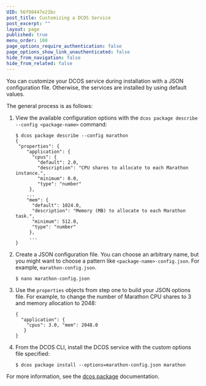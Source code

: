 ```yaml
---
UID: 56f98447e21bc
post_title: Customizing a DCOS Service
post_excerpt: ""
layout: page
published: true
menu_order: 100
page_options_require_authentication: false
page_options_show_link_unauthenticated: false
hide_from_navigation: false
hide_from_related: false
---
```

You can customize your DCOS service during installation with a JSON configuration file. Otherwise, the services are installed by using default values.

The general process is as follows:

1.  View the available configuration options with the `dcos package describe --config <package-name>` command:
    
        $ dcos package describe --config marathon
        {
         "properties": {
            "application": {
              "cpus": {
                "default": 2.0,
                "description": "CPU shares to allocate to each Marathon instance.",
                "minimum": 0.0,
                "type": "number"
             },
            ...        
            "mem": {
              "default": 1024.0,
              "description": "Memory (MB) to allocate to each Marathon task.",
              "minimum": 512.0,
              "type": "number"
             },
             ...
        }
        

2.  Create a JSON configuration file. You can choose an arbitrary name, but you might want to choose a pattern like `<package-name>-config.json`. For example, `marathon-config.json`.
    
        $ nano marathon-config.json
        

3.  Use the `properties` objects from step one to build your JSON options file. For example, to change the number of Marathon CPU shares to 3 and memory allocation to 2048:
    
        {
          "application": { 
            "cpus": 3.0, "mem": 2048.0 
           } 
        }
        

4.  From the DCOS CLI, install the DCOS service with the custom options file specified:
    
        $ dcos package install --options=marathon-config.json marathon
        

For more information, see the [dcos package][1] documentation.

 [1]: /usage/cli/command-reference/#scrollNav-6
